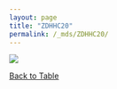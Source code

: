 ```yaml
---
layout: page
title: "ZDHHC20"
permalink: /_mds/ZDHHC20/
---
```


![](../../algns0/5HSAA121384_aln_report.png?raw=true)

[Back to Table](../../display)